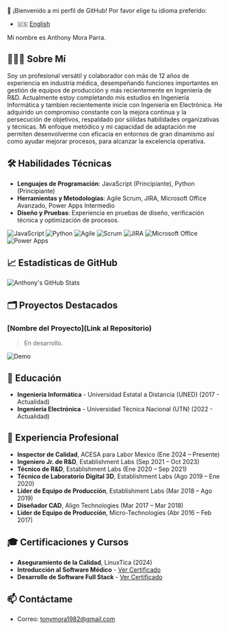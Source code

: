 👋 ¡Bienvenido a mi perfil de GitHub! Por favor elige tu idioma preferido:

- 🇺🇸 [English](https://github.com/Tonymora1982/tonymora1982/blob/main/ReadMe%20EN)

 Mi nombre es Anthony Mora Parra.

## 👨🏻‍💻 Sobre Mí


Soy un profesional versátil y colaborador con más de 12 años de experiencia en industria médica, desempeñando funciones importantes en gestión de equipos de producción y más recientemente en Ingeniería de R&D. Actualmente estoy completando mis estudios en Ingeniería Informática y tambien recientemente inicie con Ingeniería en Electrónica. He adquirido un compromiso constante con la mejora continua y la persecución de objetivos, respaldado por sólidas habilidades organizativas y técnicas. Mi enfoque metódico y mi capacidad de adaptación me permiten desenvolverme con eficacia en entornos de gran dinamismo así como ayudar mejorar procesos, para alcanzar la excelencia operativa.



## 🛠 Habilidades Técnicas

- **Lenguajes de Programación**: JavaScript (Principiante), Python (Principiante)
- **Herramientas y Metodologías**: Agile Scrum, JIRA, Microsoft Office Avanzado, Power Apps Intermedio
- **Diseño y Pruebas**: Experiencia en pruebas de diseño, verificación técnica y optimización de procesos.

![JavaScript](https://img.shields.io/badge/-JavaScript-F7DF1E?style=flat-square&logo=javascript&logoColor=black)
![Python](https://img.shields.io/badge/-Python-3776AB?style=flat-square&logo=python&logoColor=white)
![Agile](https://img.shields.io/badge/-Agile-007ACC?style=flat-square&logo=agile&logoColor=white)
![Scrum](https://img.shields.io/badge/-Scrum-FF4500?style=flat-square&logo=scrum&logoColor=white)
![JIRA](https://img.shields.io/badge/-JIRA-0052CC?style=flat-square&logo=jira&logoColor=white)
![Microsoft Office](https://img.shields.io/badge/-Microsoft_Office-D83B01?style=flat-square&logo=microsoft-office&logoColor=white)
![Power Apps](https://img.shields.io/badge/-Power_Apps-742774?style=flat-square&logo=power-apps&logoColor=white)



## 📈 Estadísticas de GitHub

![Anthony's GitHub Stats](https://github-readme-stats.vercel.app/api?username=tonymora1982&show_icons=true)

## 🗂️ Proyectos Destacados

### [Nombre del Proyecto](Link al Repositorio)
> En desarrollo.

![Demo](enlace_a_un_gif_del_proyecto)

## 📜 Educación

- **Ingeniería Informática** - Universidad Estatal a Distancia (UNED) (2017 - Actualidad)
- **Ingeniería Electrónica** - Universidad Técnica Nacional (UTN) (2022 - Actualidad)

## 💼 Experiencia Profesional

- **Inspector de Calidad**, ACESA para Labor Mexico (Ene 2024 – Presente)
- **Ingeniero Jr. de R&D**, Establishment Labs (Sep 2021 – Oct 2023)
- **Técnico de R&D**, Establishment Labs (Ene 2020 – Sep 2021)
- **Técnico de Laboratorio Digital 3D**, Establishment Labs (Ago 2019 – Ene 2020)
- **Líder de Equipo de Producción**, Establishment Labs (Mar 2018 – Ago 2019)
- **Diseñador CAD**, Align Technologies (Mar 2017 – Mar 2018)
- **Líder de Equipo de Producción**, Micro-Technologies (Abr 2016 – Feb 2017)

## 🎓 Certificaciones y Cursos

- **Aseguramiento de la Calidad**, LinuxTica (2024)
- **Introducción al Software Médico** - [Ver Certificado](https://www.coursera.org/account/accomplishments/certificate/W5BW3AWPL4LR)
- **Desarrollo de Software Full Stack** - [Ver Certificado](https://certificate.breatheco.de/669cd9ced35c8fe58aea4b94666ecda517bfb2d1)

## 📫 Contáctame

- Correo: [tonymora1982@gmail.com](mailto:tonymora1982@gmail.com)
